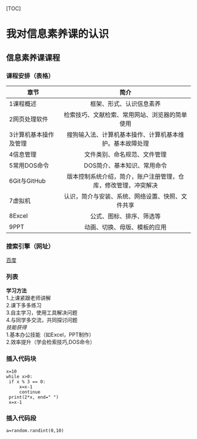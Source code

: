 [TOC]

# 我对信息素养课的认识

## 信息素养课课程

### 课程安排（表格）

| 章节                  |                             简介                             |
| --------------------- | :----------------------------------------------------------: |
| 1课程概述             |                   框架、形式、认识信息素养                   |
| 2网页处理软件         |        检索技巧、文献检索、常用网站、浏览器的简单使用        |
| 3计算机基本操作及管理 |   搜狗输入法、计算机基本操作、计算机基本维护。基本故障处理   |
| 4信息管理             |                 文件类别、命名规范、文件管理                 |
| 5常用DOS命令          |                 DOS简介、基本知识、常用命令                  |
| 6Git与GitHub          | 版本控制系统介绍，简介，账户注册管理，仓库，修改管理，冲突解决 |
| 7虚拟机               |       认识，简介与安装、系统、网络设置、快照、文件共享       |
| 8Excel                |                   公式、图标、排序、筛选等                   |
| 9PPT                  |                 动画、切换、母版、模板的应用                 |

### 搜索引擎（网址）

[百度](https://www.baidu.com/)  

### 列表

**学习方法**  
1.上课紧跟老师讲解  
2.课下多多练习  
3.自主学习，使用工具解决问题  
4.与同学多交流，共同探讨问题  
*技能获得*  
1.基本办公技能（如Excel，PPT制作）  
2.效率提升（学会检索技巧,DOS命令）  

### 插入代码块

```
x=10
while x>0:
 if x % 3 == 0:
     x=x-1
     continue
 print(2*x, end=" ")
 x=x-1
```

### 插入代码段

```
a=random.randint(0,10)
```







